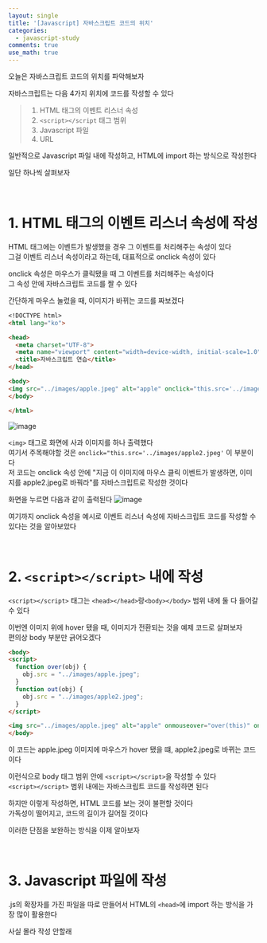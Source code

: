 ```yaml
---
layout: single
title: '[Javascript] 자바스크립트 코드의 위치'
categories:
  - javascript-study
comments: true
use_math: true
---
```


오늘은 자바스크립트 코드의 위치를 파악해보자  

자바스크립트는 다음 4가지 위치에 코드를 작성할 수 있다

> 1. HTML 태그의 이벤트 리스너 속성
> 2. ```<script></script``` 태그 범위
> 3. Javascript 파일
> 4. URL

일반적으로 Javascript 파일 내에 작성하고, HTML에 import 하는 방식으로 작성한다

일단 하나씩 살펴보자

<br>

# 1. HTML 태그의 이벤트 리스너 속성에 작성

HTML 태그에는 이벤트가 발생했을 경우 그 이벤트를 처리해주는 속성이 있다  
그걸 이벤트 리스너 속성이라고 하는데, 대표적으로 onclick 속성이 있다  

onclick 속성은 마우스가 클릭됐을 때 그 이벤트를 처리해주는 속성이다  
그 속성 안에 자바스크립트 코드를 짤 수 있다  

간단하게 마우스 눌렀을 때, 이미지가 바뀌는 코드를 짜보겠다

```md
<!DOCTYPE html>
<html lang="ko">

<head>
  <meta charset="UTF-8">
  <meta name="viewport" content="width=device-width, initial-scale=1.0">
  <title>자바스크립트 연습</title>
</head>

<body>
<img src="../images/apple.jpeg" alt="apple" onclick="this.src='../images/apple2.jpeg'">  
</body>

</html>
```

![image](https://github.com/lgwqwer/lgwqwer.github.io/assets/129755540/79ee3095-28e5-4227-bb30-2bc97c19ae2d)


```<img>``` 태그로 화면에 사과 이미지를 하나 출력했다  
여기서 주목해야할 것은 ```onclick="this.src='../images/apple2.jpeg'``` 이 부분이다  
 저 코드는 onclick 속성 안에 "지금 이 이미지에 마우스 클릭 이벤트가 발생하면, 이미지를 apple2.jpeg로 바꿔라"를 자바스크립트로 작성한 것이다

 화면을 누르면 다음과 같이 출력된다
 ![image](https://github.com/lgwqwer/lgwqwer.github.io/assets/129755540/c72a0c5d-26bb-44e2-95a7-0dfbbe5b04a7)


여기까지 onclick 속성을 예시로 이벤트 리스너 속성에 자바스크립트 코드를 작성할 수 있다는 것을 알아보았다

<br>

# 2. `<script></script>` 내에 작성

`<script></script>` 태그는 `<head></head>`랑`<body></body>` 범위 내에 둘 다 들어갈 수 있다

이번엔 이미지 위에 hover 됐을 때, 이미지가 전환되는 것을 예제 코드로 살펴보자  
편의상 body 부분만 긁어오겠다 
```md
<body>
<script>
  function over(obj) {
    obj.src = "../images/apple.jpeg";
  }
  function out(obj) {
    obj.src = "../images/apple2.jpeg";
  }
</script>

<img src="../images/apple.jpeg" alt="apple" onmouseover="over(this)" onmouseout="out(this)">  
</body>
```
이 코드는 apple.jpeg 이미지에 마우스가 hover 됐을 떄,
apple2.jpeg로 바뀌는 코드이다

이런식으로 body 태그 범위 안에 ```<script></script>```을 작성할 수 있다  
```<script></script>``` 범위 내에는 자바스크립트 코드를 작성하면 된다 

하지만 이렇게 작성하면, HTML 코드를 보는 것이 불편할 것이다  
가독성이 떨어지고, 코드의 길이가 길어질 것이다

이러한 단점을 보완하는 방식을 이제 알아보자

<br>

# 3. Javascript 파일에 작성

.js의 확장자를 가진 파일을 따로 만들어서 HTML의 `<head>`에 import 하는 방식을 가장 많이 활용한다

사실 몰라 작성 안할래
